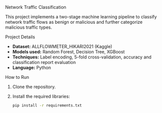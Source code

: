  Network Traffic Classification

This project implements a two-stage machine learning pipeline to classify network traffic flows as benign or malicious and further categorize malicious traffic types.

Project Details

- **Dataset:** ALLFLOWMETER_HIKARI2021 (Kaggle)
- **Models used:** Random Forest, Decision Tree, XGBoost
- **Techniques:** Label encoding, 5-fold cross-validation, accuracy and classification report evaluation
- **Language:** Python

 How to Run

1. Clone the repository.
2. Install the required libraries:

   ```bash
   pip install -r requirements.txt
